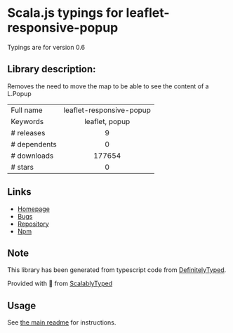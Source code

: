 
# Scala.js typings for leaflet-responsive-popup

Typings are for version 0.6

## Library description:
Removes the need to move the map to be able to see the content of a L.Popup

|                    |                 |
| ------------------ | :-------------: |
| Full name          | leaflet-responsive-popup |
| Keywords           | leaflet, popup |
| # releases         | 9 |
| # dependents       | 0 |
| # downloads        | 177654 |
| # stars            | 0 |

## Links
- [Homepage](https://github.com/yafred/leaflet-responsive-popup#readme)
- [Bugs](https://github.com/yafred/leaflet-responsive-popup/issues)
- [Repository](https://github.com/yafred/leaflet-responsive-popup)
- [Npm](https://www.npmjs.com/package/leaflet-responsive-popup)
    


## Note
This library has been generated from typescript code from [DefinitelyTyped](https://definitelytyped.org).

Provided with :purple_heart: from [ScalablyTyped](https://github.com/oyvindberg/ScalablyTyped)

## Usage
See [the main readme](../../readme.md) for instructions.


